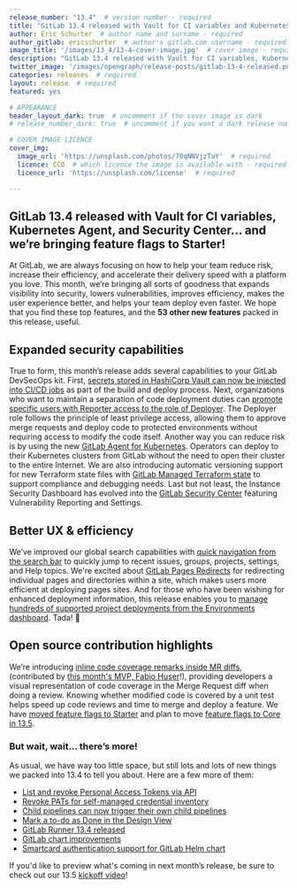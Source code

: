 ```yaml
---
release_number: "13.4"  # version number - required
title: "GitLab 13.4 released with Vault for CI variables and Kubernetes Agent"  # short title (no longer than 62 characters) - required
author: Eric Schurter  # author name and surname - required
author_gitlab: ericschurter  # author's gitlab.com username - required
image_title: '/images/13_4/13-4-cover-image.jpg'  # cover image - required
description: "GitLab 13.4 released with Vault for CI variables, Kubernetes Agent, and Security Center... and we’re open sourcing feature flags!"  # short description - required
twitter_image: '/images/opengraph/release-posts/gitlab-13-4-released.png'  # social sharing image - not required but recommended
categories: releases  # required
layout: release  # required
featured: yes

# APPEARANCE
header_layout_dark: true  # uncomment if the cover image is dark
# release_number_dark: true  # uncomment if you want a dark release number

# COVER IMAGE LICENCE
cover_img:
  image_url: 'https://unsplash.com/photos/70qNNVjzTaY'  # required
  licence: CC0  # which licence the image is available with - required
  licence_url: 'https://unsplash.com/license'  # required

---
```


<!--
This is the release blog post file. Add here the introduction only.
All remaining content goes into data/release-posts/.

**Use the merge request template "Release-Post", and please set the calendar due
date for each stage (general contributions, review).**

Read through the Release Posts Handbook for more information:
https://about.gitlab.com/handbook/marketing/blog/release-posts/#introduction
-->

## GitLab 13.4 released with Vault for CI variables, Kubernetes Agent, and Security Center... and we’re bringing feature flags to Starter!

At GitLab, we are always focusing on how to help your team reduce risk, increase their efficiency, and accelerate their delivery speed with a platform you love. This month, we’re bringing all sorts of goodness that expands visibility into security, lowers vulnerabilities, improves efficiency, makes the user experience better, and helps your team deploy even faster. We hope that you find these top features, and the **53 other new features** packed in this release, useful.

## Expanded security capabilities

True to form, this month’s release adds several capabilities to your GitLab DevSecOps kit. First, [secrets stored in HashiCorp Vault can now be injected into CI/CD jobs](#use-hashicorp-vault-secrets-in-ci-jobs) as part of the build and deploy process. Next, organizations who want to maintain a separation of code deployment duties can [promote specific users with Reporter access to the role of Deployer](#grant-users-deployment-permissions-without-code-access). The Deployer role follows the principle of least privilege access, allowing them to approve merge requests and deploy code to protected environments without requiring access to modify the code itself. Another way you can reduce risk is by using the new [GitLab Agent for Kubernetes](#introducing-the-gitlab-agent-for-kubernetes). Operators can deploy to their Kubernetes clusters from GitLab without the need to open their cluster to the entire Internet. We are also introducing automatic versioning support for new Terraform state files with [GitLab Managed Terraform state](#gitlab-managed-terraform-state) to support compliance and debugging needs. Last but not least, the Instance Security Dashboard has evolved into the [GitLab Security Center](#security-center) featuring Vulnerability Reporting and Settings.

## Better UX & efficiency

We’ve improved our global search capabilities with [quick navigation from the search bar](#quick-navigation-using-the-search-bar) to quickly jump to recent issues, groups, projects, settings, and Help topics. We're excited about [GitLab Pages Redirects](#simple-redirect-configuration-file-for-gitlab-pages) for redirecting individual pages and directories within a site, which makes users more efficient at deploying pages sites. And for those who have been wishing for enhanced deployment information, this release enables you to [manage hundreds of supported project deployments from the Environments dashboard](#track-environments-at-scale-with-the-environments-dashboard). Tada! 🎉

## Open source contribution highlights

We’re introducing [inline code coverage remarks inside MR diffs](#inline-code-coverage-remarks-inside-mr-diffs), (contributed by [this month's MVP, Fabio Huser](#mvp)!), providing developers a visual representation of code coverage in the Merge Request diff when doing a review. Knowing whether modified code is covered by a unit test helps speed up code reviews and time to merge and deploy a feature. We have [moved feature flags to Starter](#feature-flags-made-available-in-gitlab-starter) and plan to move [feature flags to Core in 13.5](https://gitlab.com/gitlab-org/gitlab/-/issues/212318).

<!--
Suggestion: describe each feature briefly in just a few words, using
anchors to link to their headings (use the relative path). The intro is supposed
to be eyes-catching, so "be happy" about it, describe them enthusiastically.
Focus on what are the advantages on having each of them. For some guidance,
look at the intros of past release posts.
-->

### But wait, wait... there’s more!

As usual, we have way too little space, but still lots and lots of new things we packed into 13.4 to tell you about. Here are a few more of them:

- [List and revoke Personal Access Tokens via API](#list-and-revoke-personal-access-tokens-via-api)
- [Revoke PATs for self-managed credential inventory](#revoke-pats-for-self-managed-credential-inventory)
- [Child pipelines can now trigger their own child pipelines](#child-pipelines-can-now-trigger-their-own-child-pipelines)
- [Mark a to-do as Done in the Design View](#mark-a-to-do-as-done-in-the-design-view)
- [GitLab Runner 13.4 released](#gitlab-runner-134)
- [GitLab chart improvements](#gitlab-chart-improvements)
- [Smartcard authentication support for GitLab Helm chart](#smartcard-authentication-support-for-gitlab-helm-chart)


If you'd like to preview what's coming in next month’s release, be sure to check out our 13.5 [kickoff video](https://www.youtube.com/watch?v=Zp7_PNRxMxU)!

<!--
Reminder: the final paragraph should include the total number of new features
being released, including bugs, performance improvements, and contributions from
non-DevOps stages like Enablement. All of these should be listed in the release
post, either as headers or bullet points.
-->
